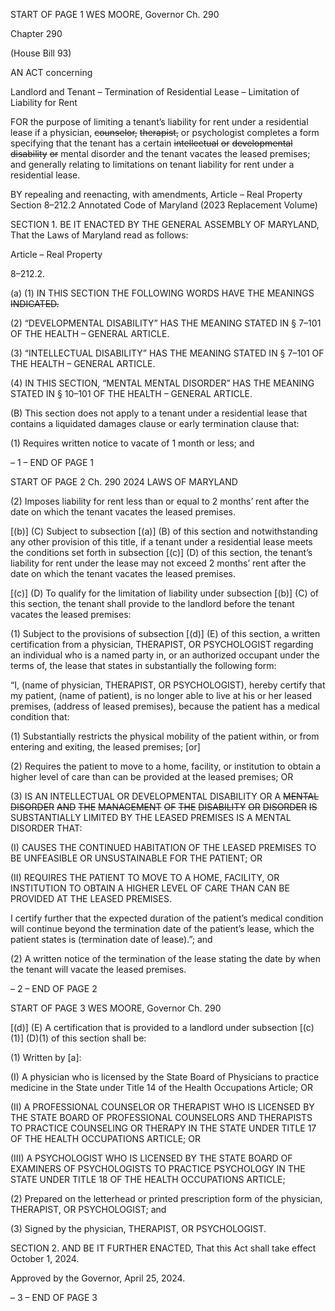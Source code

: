 START OF PAGE 1
WES MOORE, Governor Ch. 290

Chapter 290

(House Bill 93)

AN ACT concerning

Landlord and Tenant – Termination of Residential Lease – Limitation of
Liability for Rent

FOR the purpose of limiting a tenant’s liability for rent under a residential lease if a
physician, ~~counselor,~~ ~~therapist,~~ or psychologist completes a form specifying that the
tenant has a certain ~~intellectual~~ ~~or~~ ~~developmental~~ ~~disability~~ ~~or~~ mental disorder and
the tenant vacates the leased premises; and generally relating to limitations on
tenant liability for rent under a residential lease.

BY repealing and reenacting, with amendments,
Article – Real Property
Section 8–212.2
Annotated Code of Maryland
(2023 Replacement Volume)

SECTION 1. BE IT ENACTED BY THE GENERAL ASSEMBLY OF MARYLAND,
That the Laws of Maryland read as follows:

Article – Real Property

8–212.2.

(a) (1) IN THIS SECTION THE FOLLOWING WORDS HAVE THE MEANINGS
~~INDICATED.~~

(2) “DEVELOPMENTAL DISABILITY” HAS THE MEANING STATED IN §
7–101 OF THE HEALTH – GENERAL ARTICLE.

(3) “INTELLECTUAL DISABILITY” HAS THE MEANING STATED IN §
7–101 OF THE HEALTH – GENERAL ARTICLE.

(4) IN THIS SECTION, “MENTAL MENTAL DISORDER” HAS THE
MEANING STATED IN § 10–101 OF THE HEALTH – GENERAL ARTICLE.

(B) This section does not apply to a tenant under a residential lease that contains
a liquidated damages clause or early termination clause that:

(1) Requires written notice to vacate of 1 month or less; and

– 1 –
END OF PAGE 1

START OF PAGE 2
Ch. 290 2024 LAWS OF MARYLAND

(2) Imposes liability for rent less than or equal to 2 months’ rent after the
date on which the tenant vacates the leased premises.

[(b)] (C) Subject to subsection [(a)] (B) of this section and notwithstanding any
other provision of this title, if a tenant under a residential lease meets the conditions set
forth in subsection [(c)] (D) of this section, the tenant’s liability for rent under the lease
may not exceed 2 months’ rent after the date on which the tenant vacates the leased
premises.

[(c)] (D) To qualify for the limitation of liability under subsection [(b)] (C) of this
section, the tenant shall provide to the landlord before the tenant vacates the leased
premises:

(1) Subject to the provisions of subsection [(d)] (E) of this section, a written
certification from a physician, THERAPIST, OR PSYCHOLOGIST regarding an individual
who is a named party in, or an authorized occupant under the terms of, the lease that states
in substantially the following form:

“I, (name of physician, THERAPIST, OR PSYCHOLOGIST), hereby certify that my
patient, (name of patient), is no longer able to live at his or her leased premises, (address
of leased premises), because the patient has a medical condition that:

(1) Substantially restricts the physical mobility of the patient within, or
from entering and exiting, the leased premises; [or]

(2) Requires the patient to move to a home, facility, or institution to obtain
a higher level of care than can be provided at the leased premises; OR

(3) IS AN INTELLECTUAL OR DEVELOPMENTAL DISABILITY OR A
~~MENTAL~~ ~~DISORDER~~ ~~AND~~ ~~THE~~ ~~MANAGEMENT~~ ~~OF~~ ~~THE~~ ~~DISABILITY~~ ~~OR~~ ~~DISORDER~~ ~~IS~~
SUBSTANTIALLY LIMITED BY THE LEASED PREMISES IS A MENTAL DISORDER THAT:

(I) CAUSES THE CONTINUED HABITATION OF THE LEASED
PREMISES TO BE UNFEASIBLE OR UNSUSTAINABLE FOR THE PATIENT; OR

(II) REQUIRES THE PATIENT TO MOVE TO A HOME, FACILITY, OR
INSTITUTION TO OBTAIN A HIGHER LEVEL OF CARE THAN CAN BE PROVIDED AT THE
LEASED PREMISES.

I certify further that the expected duration of the patient’s medical condition will
continue beyond the termination date of the patient’s lease, which the patient states is
(termination date of lease).”; and

(2) A written notice of the termination of the lease stating the date by when
the tenant will vacate the leased premises.

– 2 –
END OF PAGE 2

START OF PAGE 3
WES MOORE, Governor Ch. 290

[(d)] (E) A certification that is provided to a landlord under subsection [(c)(1)]
(D)(1) of this section shall be:

(1) Written by [a]:

(I) A physician who is licensed by the State Board of Physicians to
practice medicine in the State under Title 14 of the Health Occupations Article; OR

(II) A PROFESSIONAL COUNSELOR OR THERAPIST WHO IS
LICENSED BY THE STATE BOARD OF PROFESSIONAL COUNSELORS AND
THERAPISTS TO PRACTICE COUNSELING OR THERAPY IN THE STATE UNDER TITLE
17 OF THE HEALTH OCCUPATIONS ARTICLE; OR

(III) A PSYCHOLOGIST WHO IS LICENSED BY THE STATE BOARD
OF EXAMINERS OF PSYCHOLOGISTS TO PRACTICE PSYCHOLOGY IN THE STATE
UNDER TITLE 18 OF THE HEALTH OCCUPATIONS ARTICLE;

(2) Prepared on the letterhead or printed prescription form of the
physician, THERAPIST, OR PSYCHOLOGIST; and

(3) Signed by the physician, THERAPIST, OR PSYCHOLOGIST.

SECTION 2. AND BE IT FURTHER ENACTED, That this Act shall take effect
October 1, 2024.

Approved by the Governor, April 25, 2024.

– 3 –
END OF PAGE 3